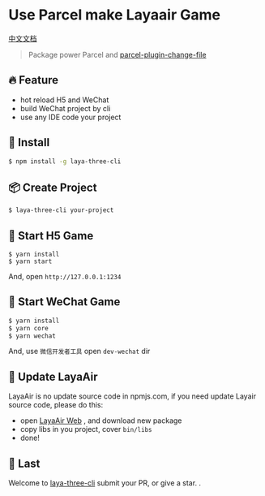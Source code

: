 # Use Parcel make Layaair Game

[中文文档](./READMECN.md)

> Package power Parcel and [parcel-plugin-change-file](https://github.com/ymzuiku/parcel-plugin-change-file)

## :fire: Feature

- hot reload H5 and WeChat
- build WeChat project by cli
- use any IDE code your project

## :egg: Install 

```sh
$ npm install -g laya-three-cli
```

## :package: Create Project

```sh
$ laya-three-cli your-project
```

## :rocket: Start H5 Game

```
$ yarn install
$ yarn start
```
And, open `http://127.0.0.1:1234`

## :rocket: Start WeChat Game

```sh
$ yarn install
$ yarn core
$ yarn wechat
```

And, use `微信开发者工具` open `dev-wechat` dir

## :wrench: Update LayaAir

LayaAir is no update source code in npmjs.com, if you need update Layair source code, please do this:

- open [LayaAir Web](https://ldc.layabox.com/layadownload/?type=layaair-LayaAir%201.7.19.1%20beta) , and download new package
- copy libs in you project, cover `bin/libs`
- done!

## :see_no_evil: Last

Welcome to [laya-three-cli](https://github.com/ymzuiku/laya-three-cli) submit your PR, or give a star. .